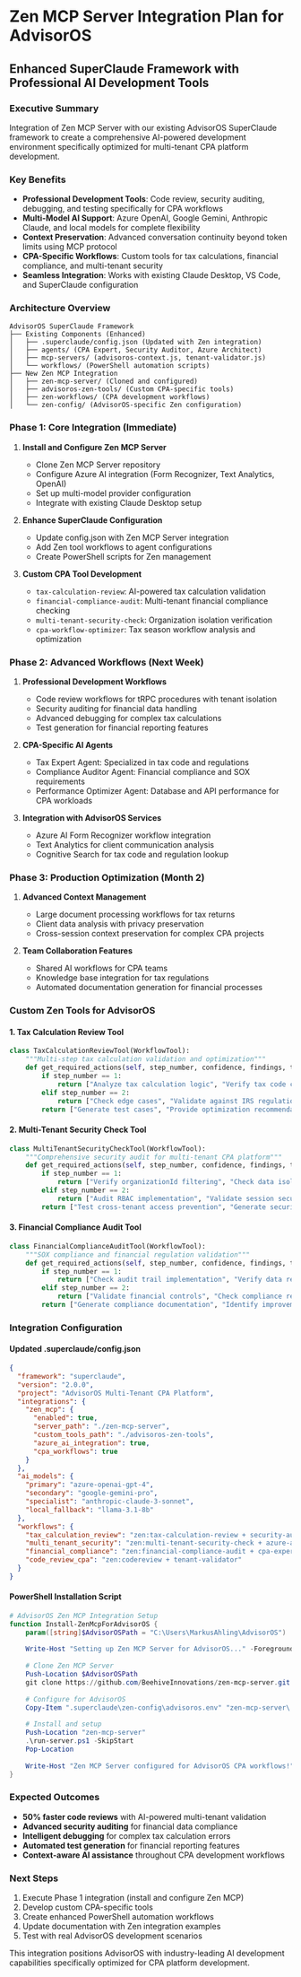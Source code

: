 # Zen MCP Server Integration Plan for AdvisorOS
## Enhanced SuperClaude Framework with Professional AI Development Tools

### Executive Summary
Integration of Zen MCP Server with our existing AdvisorOS SuperClaude framework to create a comprehensive AI-powered development environment specifically optimized for multi-tenant CPA platform development.

### Key Benefits
- **Professional Development Tools**: Code review, security auditing, debugging, and testing specifically for CPA workflows
- **Multi-Model AI Support**: Azure OpenAI, Google Gemini, Anthropic Claude, and local models for complete flexibility
- **Context Preservation**: Advanced conversation continuity beyond token limits using MCP protocol
- **CPA-Specific Workflows**: Custom tools for tax calculations, financial compliance, and multi-tenant security
- **Seamless Integration**: Works with existing Claude Desktop, VS Code, and SuperClaude configuration

### Architecture Overview

```
AdvisorOS SuperClaude Framework
├── Existing Components (Enhanced)
│   ├── .superclaude/config.json (Updated with Zen integration)
│   ├── agents/ (CPA Expert, Security Auditor, Azure Architect)
│   ├── mcp-servers/ (advisoros-context.js, tenant-validator.js)
│   └── workflows/ (PowerShell automation scripts)
├── New Zen MCP Integration
│   ├── zen-mcp-server/ (Cloned and configured)
│   ├── advisoros-zen-tools/ (Custom CPA-specific tools)
│   ├── zen-workflows/ (CPA development workflows)
│   └── zen-config/ (AdvisorOS-specific Zen configuration)
```

### Phase 1: Core Integration (Immediate)
1. **Install and Configure Zen MCP Server**
   - Clone Zen MCP Server repository
   - Configure Azure AI integration (Form Recognizer, Text Analytics, OpenAI)
   - Set up multi-model provider configuration
   - Integrate with existing Claude Desktop setup

2. **Enhance SuperClaude Configuration**
   - Update config.json with Zen MCP Server integration
   - Add Zen tool workflows to agent configurations
   - Create PowerShell scripts for Zen management

3. **Custom CPA Tool Development**
   - `tax-calculation-review`: AI-powered tax calculation validation
   - `financial-compliance-audit`: Multi-tenant financial compliance checking
   - `multi-tenant-security-check`: Organization isolation verification
   - `cpa-workflow-optimizer`: Tax season workflow analysis and optimization

### Phase 2: Advanced Workflows (Next Week)
1. **Professional Development Workflows**
   - Code review workflows for tRPC procedures with tenant isolation
   - Security auditing for financial data handling
   - Advanced debugging for complex tax calculations
   - Test generation for financial reporting features

2. **CPA-Specific AI Agents**
   - Tax Expert Agent: Specialized in tax code and regulations
   - Compliance Auditor Agent: Financial compliance and SOX requirements
   - Performance Optimizer Agent: Database and API performance for CPA workloads

3. **Integration with AdvisorOS Services**
   - Azure AI Form Recognizer workflow integration
   - Text Analytics for client communication analysis
   - Cognitive Search for tax code and regulation lookup

### Phase 3: Production Optimization (Month 2)
1. **Advanced Context Management**
   - Large document processing workflows for tax returns
   - Client data analysis with privacy preservation
   - Cross-session context preservation for complex CPA projects

2. **Team Collaboration Features**
   - Shared AI workflows for CPA teams
   - Knowledge base integration for tax regulations
   - Automated documentation generation for financial processes

### Custom Zen Tools for AdvisorOS

#### 1. Tax Calculation Review Tool
```python
class TaxCalculationReviewTool(WorkflowTool):
    """Multi-step tax calculation validation and optimization"""
    def get_required_actions(self, step_number, confidence, findings, total_steps):
        if step_number == 1:
            return ["Analyze tax calculation logic", "Verify tax code compliance"]
        elif step_number == 2:
            return ["Check edge cases", "Validate against IRS regulations"]
        return ["Generate test cases", "Provide optimization recommendations"]
```

#### 2. Multi-Tenant Security Check Tool
```python
class MultiTenantSecurityCheckTool(WorkflowTool):
    """Comprehensive security audit for multi-tenant CPA platform"""
    def get_required_actions(self, step_number, confidence, findings, total_steps):
        if step_number == 1:
            return ["Verify organizationId filtering", "Check data isolation"]
        elif step_number == 2:
            return ["Audit RBAC implementation", "Validate session security"]
        return ["Test cross-tenant access prevention", "Generate security report"]
```

#### 3. Financial Compliance Audit Tool
```python
class FinancialComplianceAuditTool(WorkflowTool):
    """SOX compliance and financial regulation validation"""
    def get_required_actions(self, step_number, confidence, findings, total_steps):
        if step_number == 1:
            return ["Check audit trail implementation", "Verify data retention"]
        elif step_number == 2:
            return ["Validate financial controls", "Check compliance reporting"]
        return ["Generate compliance documentation", "Identify improvement areas"]
```

### Integration Configuration

#### Updated .superclaude/config.json
```json
{
  "framework": "superclaude",
  "version": "2.0.0",
  "project": "AdvisorOS Multi-Tenant CPA Platform",
  "integrations": {
    "zen_mcp": {
      "enabled": true,
      "server_path": "./zen-mcp-server",
      "custom_tools_path": "./advisoros-zen-tools",
      "azure_ai_integration": true,
      "cpa_workflows": true
    }
  },
  "ai_models": {
    "primary": "azure-openai-gpt-4",
    "secondary": "google-gemini-pro", 
    "specialist": "anthropic-claude-3-sonnet",
    "local_fallback": "llama-3.1-8b"
  },
  "workflows": {
    "tax_calculation_review": "zen:tax-calculation-review + security-auditor",
    "multi_tenant_security": "zen:multi-tenant-security-check + azure-architect", 
    "financial_compliance": "zen:financial-compliance-audit + cpa-expert",
    "code_review_cpa": "zen:codereview + tenant-validator"
  }
}
```

#### PowerShell Installation Script
```powershell
# AdvisorOS Zen MCP Integration Setup
function Install-ZenMcpForAdvisorOS {
    param([string]$AdvisorOSPath = "C:\Users\MarkusAhling\AdvisorOS")
    
    Write-Host "Setting up Zen MCP Server for AdvisorOS..." -ForegroundColor Green
    
    # Clone Zen MCP Server
    Push-Location $AdvisorOSPath
    git clone https://github.com/BeehiveInnovations/zen-mcp-server.git
    
    # Configure for AdvisorOS
    Copy-Item ".superclaude\zen-config\advisoros.env" "zen-mcp-server\.env"
    
    # Install and setup
    Push-Location "zen-mcp-server"
    .\run-server.ps1 -SkipStart
    Pop-Location
    
    Write-Host "Zen MCP Server configured for AdvisorOS CPA workflows!" -ForegroundColor Green
}
```

### Expected Outcomes
- **50% faster code reviews** with AI-powered multi-tenant validation
- **Advanced security auditing** for financial data compliance
- **Intelligent debugging** for complex tax calculation errors  
- **Automated test generation** for financial reporting features
- **Context-aware AI assistance** throughout CPA development workflows

### Next Steps
1. Execute Phase 1 integration (install and configure Zen MCP)
2. Develop custom CPA-specific tools
3. Create enhanced PowerShell automation workflows
4. Update documentation with Zen integration examples
5. Test with real AdvisorOS development scenarios

This integration positions AdvisorOS with industry-leading AI development capabilities specifically optimized for CPA platform development.